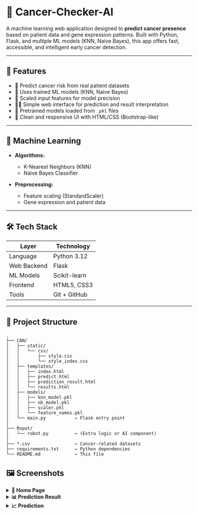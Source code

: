# 🧠 Cancer-Checker-AI

A machine learning web application designed to **predict cancer presence** based on patient data and gene expression patterns. Built with Python, Flask, and multiple ML models (KNN, Naive Bayes), this app offers fast, accessible, and intelligent early cancer detection.

---

## 🚀 Features

- 🧬 Predict cancer risk from real patient datasets
- 🧪 Uses trained ML models (KNN, Naive Bayes)
- 🧮 Scaled input features for model precision
- 🧑‍⚕️ Simple web interface for prediction and result interpretation
- 💾 Pretrained models loaded from `.pkl` files
- 🎨 Clean and responsive UI with HTML/CSS (Bootstrap-like)

---

## 🧠 Machine Learning

- **Algorithms:**  
  - K-Nearest Neighbors (KNN)  
  - Naive Bayes Classifier  

- **Preprocessing:**  
  - Feature scaling (StandardScaler)  
  - Gene expression and patient data  

---

## 🛠️ Tech Stack

| Layer       | Technology       |
|-------------|------------------|
| Language    | Python 3.12       |
| Web Backend | Flask             |
| ML Models   | Scikit-learn      |
| Frontend    | HTML5, CSS3       |
| Tools       | Git + GitHub      |

---

## 📁 Project Structure

```text
.
├── CAN/
│   ├── static/
│   │   └── css/
│   │       ├── style.css
│   │       └── style_index.css
│   ├── templates/
│   │   ├── index.html
│   │   ├── predict.html
│   │   ├── prediction_result.html
│   │   └── results.html
│   ├── models/
│   │   ├── knn_model.pkl
│   │   ├── nb_model.pkl
│   │   ├── scaler.pkl
│   │   └── feature_names.pkl
│   └── main.py           ← Flask entry point
│
├── Ropot/
│   └── robot.py          ← (Extra logic or AI component)
│
├── *.csv                 ← Cancer-related datasets
├── requirements.txt      ← Python dependencies
└── README.md             ← This file
```
## 🖼️ Screenshots

<details>
<summary><strong>🧪 Home Page</strong></summary>

<br>

![image](https://github.com/user-attachments/assets/cf0029ab-c2d2-4a59-9341-3445b08ff1a3)
</details>

<details>
<summary><strong>📊 Prediction Result</strong></summary>

<br>

![image](https://github.com/user-attachments/assets/a405efe0-7b6c-43af-8602-4f898048e15e)

</details>

<details>
<summary><strong>📈 Prediction</strong></summary>

<br>

![image](https://github.com/user-attachments/assets/40590b1a-8f3e-4116-a427-dac51eda9bb4)

</details>

